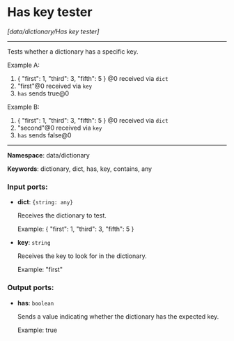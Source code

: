 # Has key tester

_[data/dictionary/Has key tester]_

---

Tests whether a dictionary has a specific key.

Example A:
1. { "first": 1, "third": 3, "fifth": 5 } @0 received via `dict`
2. "first"@0 received via `key`
3. `has` sends true@0

Example B:
1. { "first": 1, "third": 3, "fifth": 5 } @0 received via `dict`
2. "second"@0 received via `key`
3. `has` sends false@0

---

__Namespace__: data/dictionary

__Keywords__: dictionary, dict, has, key, contains, any

### Input ports:

* __dict__: ` {string: any} `

    Receives the dictionary to test.
    
    Example:
    { "first": 1, "third": 3, "fifth": 5 }


* __key__: ` string `

    Receives the key to look for in the dictionary.
    
    Example:
    "first"

### Output ports:

* __has__: ` boolean `

    Sends a value indicating whether the dictionary has the expected key.
    
    Example:
    true
    

